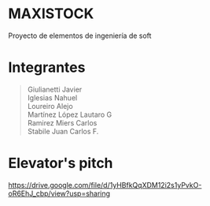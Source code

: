 # MAXISTOCK
Proyecto de elementos de ingeniería de soft

# Integrantes
> Giulianetti Javier\
Iglesias Nahuel\
Loureiro Alejo\
Martínez López Lautaro G\
Ramirez Miers Carlos\
Stabile Juan Carlos F.

# Elevator's pitch
https://drive.google.com/file/d/1yHBfkQqXDM12i2s1yPvkO-oR6EhJ_cbp/view?usp=sharing
